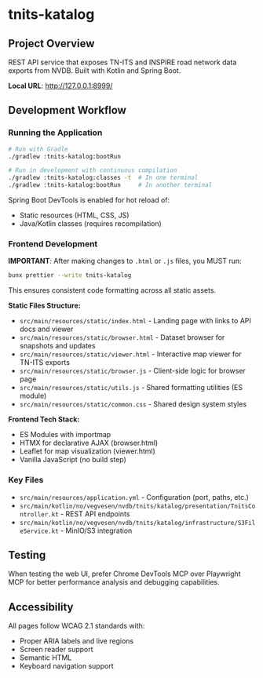 # tnits-katalog

## Project Overview

REST API service that exposes TN-ITS and INSPIRE road network data exports from NVDB. Built with Kotlin and Spring Boot.

**Local URL**: http://127.0.0.1:8999/

## Development Workflow

### Running the Application

```bash
# Run with Gradle
./gradlew :tnits-katalog:bootRun

# Run in development with continuous compilation
./gradlew :tnits-katalog:classes -t  # In one terminal
./gradlew :tnits-katalog:bootRun     # In another terminal
```

Spring Boot DevTools is enabled for hot reload of:
- Static resources (HTML, CSS, JS)
- Java/Kotlin classes (requires recompilation)

### Frontend Development

**IMPORTANT**: After making changes to `.html` or `.js` files, you MUST run:

```bash
bunx prettier --write tnits-katalog
```

This ensures consistent code formatting across all static assets.

**Static Files Structure:**
- `src/main/resources/static/index.html` - Landing page with links to API docs and viewer
- `src/main/resources/static/browser.html` - Dataset browser for snapshots and updates
- `src/main/resources/static/viewer.html` - Interactive map viewer for TN-ITS exports
- `src/main/resources/static/browser.js` - Client-side logic for browser page
- `src/main/resources/static/utils.js` - Shared formatting utilities (ES module)
- `src/main/resources/static/common.css` - Shared design system styles

**Frontend Tech Stack:**
- ES Modules with importmap
- HTMX for declarative AJAX (browser.html)
- Leaflet for map visualization (viewer.html)
- Vanilla JavaScript (no build step)

### Key Files

- `src/main/resources/application.yml` - Configuration (port, paths, etc.)
- `src/main/kotlin/no/vegvesen/nvdb/tnits/katalog/presentation/TnitsController.kt` - REST API endpoints
- `src/main/kotlin/no/vegvesen/nvdb/tnits/katalog/infrastructure/S3FileService.kt` - MinIO/S3 integration

## Testing

When testing the web UI, prefer Chrome DevTools MCP over Playwright MCP for better performance analysis and debugging capabilities.

## Accessibility

All pages follow WCAG 2.1 standards with:
- Proper ARIA labels and live regions
- Screen reader support
- Semantic HTML
- Keyboard navigation support
